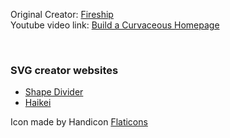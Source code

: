 Original Creator: [Fireship](https://github.com/fireship-io) <br>
Youtube video link: [Build a Curvaceous Homepage](https://youtu.be/IPJVi797Uy0)

<br>

### SVG creator websites
- [Shape Divider](https://www.shapedivider.app/)
- [Haikei](https://app.haikei.app)

Icon made by Handicon [Flaticons](https://flaticon.com)
